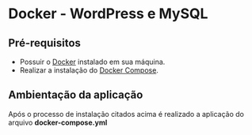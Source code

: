 # Docker - WordPress e MySQL

## Pré-requisitos

- Possuir o [Docker](https://docs.docker.com/get-docker/) instalado em sua máquina.
- Realizar a instalação do [Docker Compose](https://docs.docker.com/compose/install/).

## Ambientação da aplicação

Após o processo de instalação citados acima é realizado a aplicação do arquivo **docker-compose.yml** 
